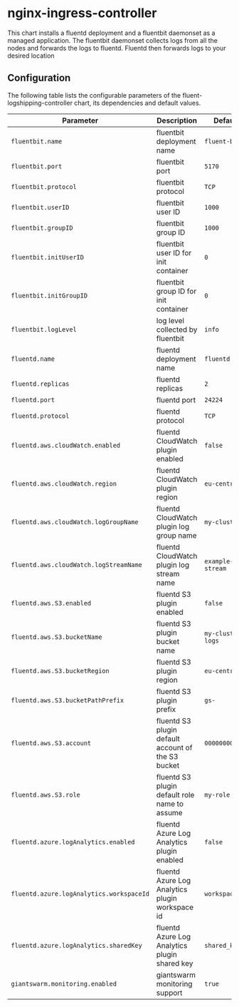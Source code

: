 # nginx-ingress-controller

This chart installs a fluentd deployment and a fluentbit daemonset as a managed application. 
The fluentbit daemonset collects logs from all the nodes and forwards the logs to fluentd. Fluentd then forwards logs to your desired location

## Configuration

The following table lists the configurable parameters of the fluent-logshipping-controller chart, its dependencies and default values.

Parameter                                | Description                                        | Default
---------------------------------------- | -------------------------------------------------- | ---
`fluentbit.name`                         | fluentbit deployment name                          | `fluent-bit`
`fluentbit.port`                         | fluentbit port                                     | `5170`
`fluentbit.protocol`                     | fluentbit protocol                                 | `TCP`
`fluentbit.userID`                       | fluentbit user ID                                  | `1000`
`fluentbit.groupID`                      | fluentbit group ID                                 | `1000`
`fluentbit.initUserID`                   | fluentbit user ID for init container               | `0`
`fluentbit.initGroupID`                  | fluentbit group ID for init container              | `0`
`fluentbit.logLevel`                     | log level collected by fluentbit                   | `info`
`fluentd.name`                           | fluentd deployment name                            | `fluentd`
`fluentd.replicas`                       | fluentd replicas                                   | `2`
`fluentd.port`                           | fluentd port                                       | `24224`
`fluentd.protocol`                       | fluentd protocol                                   | `TCP`
`fluentd.aws.cloudWatch.enabled`         | fluentd CloudWatch plugin enabled                  | `false`
`fluentd.aws.cloudWatch.region`          | fluentd CloudWatch plugin region                   | `eu-central-1`
`fluentd.aws.cloudWatch.logGroupName`    | fluentd CloudWatch plugin log group name           | `my-cluster`
`fluentd.aws.cloudWatch.logStreamName`   | fluentd CloudWatch plugin log stream name          | `example-stream`
`fluentd.aws.S3.enabled`                 | fluentd S3 plugin enabled                          | `false`
`fluentd.aws.S3.bucketName`              | fluentd S3 plugin bucket name                      | `my-cluster-logs`
`fluentd.aws.S3.bucketRegion`            | fluentd S3 plugin region                           | `eu-central-1`
`fluentd.aws.S3.bucketPathPrefix`        | fluentd S3 plugin prefix                           | `gs-`
`fluentd.aws.S3.account`                 | fluentd S3 plugin default account of the S3 bucket | `0000000000`
`fluentd.aws.S3.role`                    | fluentd S3 plugin default role name to assume      | `my-role`
`fluentd.azure.logAnalytics.enabled`     | fluentd Azure Log Analytics plugin enabled         | `false`
`fluentd.azure.logAnalytics.workspaceId` | fluentd Azure Log Analytics plugin workspace id    | `workspace_id`
`fluentd.azure.logAnalytics.sharedKey`   | fluentd Azure Log Analytics plugin shared key      | `shared_key`
`giantswarm.monitoring.enabled`          | giantswarm monitoring support                      | `true`